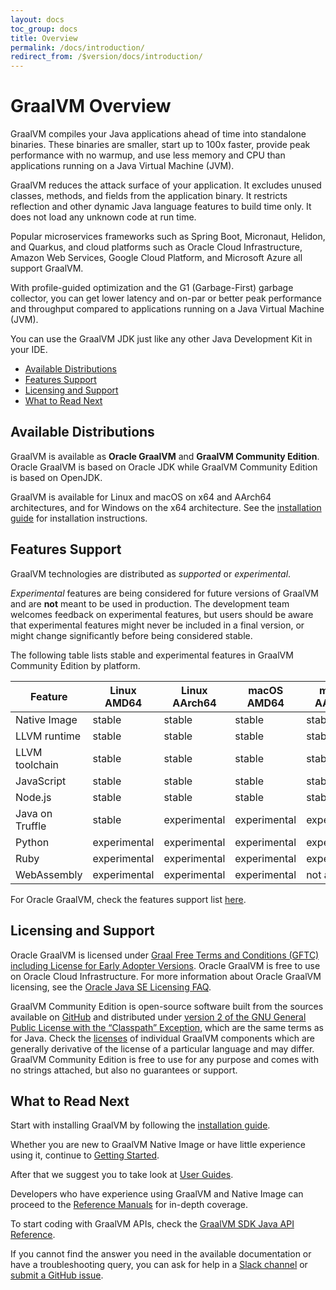 ```yaml
---
layout: docs
toc_group: docs
title: Overview
permalink: /docs/introduction/
redirect_from: /$version/docs/introduction/
---
```


# GraalVM Overview

GraalVM compiles your Java applications ahead of time into standalone binaries. 
These binaries are smaller, start up to 100x faster, provide peak performance with no warmup, and use less memory and CPU than applications running on a Java Virtual Machine (JVM).

GraalVM reduces the attack surface of your application. 
It excludes unused classes, methods, and fields from the application binary.
It restricts reflection and other dynamic Java language features to build time only. 
It does not load any unknown code at run time.

Popular microservices frameworks such as Spring Boot, Micronaut, Helidon, and Quarkus, and cloud platforms such as Oracle Cloud Infrastructure, Amazon Web Services, Google Cloud Platform, and Microsoft Azure all support GraalVM.

With profile-guided optimization and the G1 (Garbage-First) garbage collector, you can get lower latency and on-par or better peak performance and throughput compared to applications running on a Java Virtual Machine (JVM).

You can use the GraalVM JDK just like any other Java Development Kit in your IDE.

* [Available Distributions](#available-distributions)
* [Features Support](#features-support)
* [Licensing and Support](#licensing-and-support)
* [What to Read Next](#what-to-read-next)

## Available Distributions

GraalVM is available as **Oracle GraalVM** and **GraalVM Community Edition**.
Oracle GraalVM is based on Oracle JDK while GraalVM Community Edition is based on OpenJDK.

GraalVM is available for Linux and macOS on x64 and AArch64 architectures, and for Windows on the x64 architecture. 
See the [installation guide](getting-started/graalvm-community/getting-started.md) for installation instructions.

## Features Support

GraalVM technologies are distributed as _supported_ or _experimental_.

_Experimental_ features are being considered for future versions of GraalVM and are **not** meant to be used in production.
The development team welcomes feedback on experimental features, but users should be aware that experimental features might never be included in a final version, or might change significantly before being considered stable.

The following table lists stable and experimental features in GraalVM Community Edition by platform.

| Feature         | Linux AMD64  | Linux AArch64 | macOS AMD64  | macOS AArch64 | Windows AMD64 |
|-----------------|--------------|---------------|--------------|---------------|---------------|
| Native Image    | stable       | stable        | stable       | stable        | stable        |
| LLVM runtime    | stable       | stable        | stable       | stable        | not available |
| LLVM toolchain  | stable       | stable        | stable       | stable        | not available |
| JavaScript      | stable       | stable        | stable       | stable        | stable        |
| Node.js         | stable       | stable        | stable       | stable        | stable        |
| Java on Truffle | stable       | experimental  | experimental | experimental  | experimental  |
| Python          | experimental | experimental  | experimental | experimental  | not available |
| Ruby            | experimental | experimental  | experimental | experimental  | not available |
| WebAssembly     | experimental | experimental  | experimental | not available | experimental  |


For Oracle GraalVM, check the features support list [here](enterprise-overview/support.md#features-support).

## Licensing and Support

Oracle GraalVM is licensed under [Graal Free Terms and Conditions (GFTC) including License for Early Adopter Versions](https://www.oracle.com/downloads/licenses/graal-free-license.html).
Oracle GraalVM is free to use on Oracle Cloud Infrastructure. For more information about Oracle GraalVM licensing, see the [Oracle Java SE Licensing FAQ](https://www.oracle.com/java/technologies/javase/jdk-faqs.html).

GraalVM Community Edition is open-source software built from the sources available on [GitHub](https://github.com/oracle/graal) and distributed under [version 2 of the GNU General Public License with the “Classpath” Exception](https://github.com/oracle/graal/blob/master/LICENSE), which are the same terms as for Java.
Check the [licenses](https://github.com/oracle/graal#license) of individual GraalVM components which are generally derivative of the license of a particular language and may differ.
GraalVM Community Edition is free to use for any purpose and comes with no strings attached, but also no guarantees or support.

## What to Read Next

Start with installing GraalVM by following the [installation guide](getting-started/graalvm-community/getting-started.md).

Whether you are new to GraalVM Native Image or have little experience using it, continue to [Getting Started](reference-manual/native-image/README.md).

After that we suggest you to take look at [User Guides](reference-manual/native-image/guides/guides.md).

Developers who have experience using GraalVM and Native Image can proceed to the [Reference Manuals](reference-manual/reference-manuals.md) for in-depth coverage.

To start coding with GraalVM APIs, check the [GraalVM SDK Java API Reference](http://www.graalvm.org/sdk/javadoc).

If you cannot find the answer you need in the available documentation or have a troubleshooting query, you can ask for help in a [Slack channel](/slack-invitation/) or [submit a GitHub issue](https://github.com/oracle/graal/issues).
